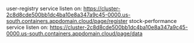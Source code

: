 user-registry service listen on: https://cluster-2c8d8cde500bb1dc4ba10e8a347a9c45-0000.us-south.containers.appdomain.cloud/page/register
stock-performance service listen on: https://cluster-2c8d8cde500bb1dc4ba10e8a347a9c45-0000.us-south.containers.appdomain.cloud/page/data
